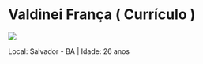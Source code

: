 # Valdinei França ( Currículo )

<img src="https://avatars1.githubusercontent.com/u/3947490?v=3&s=60"/>

Local: Salvador - BA | Idade: 26 anos
